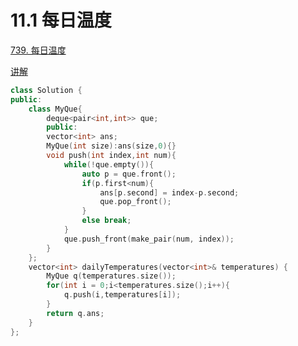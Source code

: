 # 11.1 每日温度

[739. 每日温度](https://leetcode.cn/problems/daily-temperatures/)

[讲解](https://programmercarl.com/%E6%A0%88%E4%B8%8E%E9%98%9F%E5%88%97%E7%90%86%E8%AE%BA%E5%9F%BA%E7%A1%80.html)

```cpp
class Solution {
public:
    class MyQue{
        deque<pair<int,int>> que;
        public:
        vector<int> ans;
        MyQue(int size):ans(size,0){}
        void push(int index,int num){
            while(!que.empty()){
                auto p = que.front();
                if(p.first<num){
                    ans[p.second] = index-p.second;
                    que.pop_front();
                }
                else break;
            }
            que.push_front(make_pair(num, index));
        }
    };
    vector<int> dailyTemperatures(vector<int>& temperatures) {
        MyQue q(temperatures.size());
        for(int i = 0;i<temperatures.size();i++){
            q.push(i,temperatures[i]);
        }
        return q.ans;
    }
};
```

